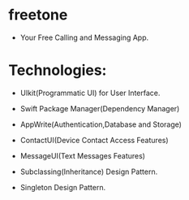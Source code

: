 # freetone

* Your Free Calling and Messaging App.


# Technologies: 
 
- UIkit(Programmatic UI) for User Interface.

- Swift Package Manager(Dependency Manager)

- AppWrite(Authentication,Database and Storage)

- ContactUI(Device Contact Access Features)

- MessageUI(Text Messages Features)

- Subclassing(Inheritance) Design Pattern.

- Singleton Design Pattern. 


#










